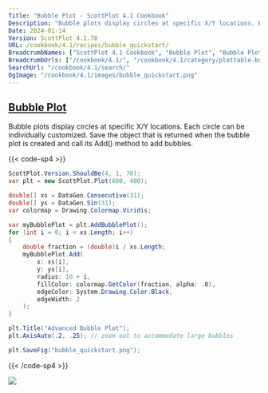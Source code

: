 ```yaml
---
Title: "Bubble Plot - ScottPlot 4.1 Cookbook"
Description: "Bubble plots display circles at specific X/Y locations. Each circle can be individually customized. Save the object that is returned when the bubble plot is created and call its Add() method to add bubbles."
Date: 2024-01-14
Version: ScottPlot 4.1.70
URL: /cookbook/4.1/recipes/bubble_quickstart/
BreadcrumbNames: ["ScottPlot 4.1 Cookbook", "Bubble Plot", "Bubble Plot"]
BreadcrumbUrls: ["/cookbook/4.1/", "/cookbook/4.1/category/plottable-bubble", "/cookbook/4.1/recipes/bubble_quickstart/"]
SearchUrl: "/cookbook/4.1/search/"
OgImage: "/cookbook/4.1/images/bubble_quickstart.png"
---
```


<h2><a id='bubble-plot' href='/cookbook/4.1/recipes/bubble_quickstart/'>Bubble Plot</a></h2>

Bubble plots display circles at specific X/Y locations. Each circle can be individually customized. Save the object that is returned when the bubble plot is created and call its Add() method to add bubbles.

{{< code-sp4 >}}

```cs
ScottPlot.Version.ShouldBe(4, 1, 70);
var plt = new ScottPlot.Plot(600, 400);

double[] xs = DataGen.Consecutive(31);
double[] ys = DataGen.Sin(31);
var colormap = Drawing.Colormap.Viridis;

var myBubblePlot = plt.AddBubblePlot();
for (int i = 0; i < xs.Length; i++)
{
    double fraction = (double)i / xs.Length;
    myBubblePlot.Add(
        x: xs[i],
        y: ys[i],
        radius: 10 + i,
        fillColor: colormap.GetColor(fraction, alpha: .8),
        edgeColor: System.Drawing.Color.Black,
        edgeWidth: 2
    );
}

plt.Title("Advanced Bubble Plot");
plt.AxisAuto(.2, .25); // zoom out to accommodate large bubbles

plt.SaveFig("bubble_quickstart.png");
```

{{< /code-sp4 >}}

<img src='../../images/bubble_quickstart.png' class='d-block mx-auto my-5' />


